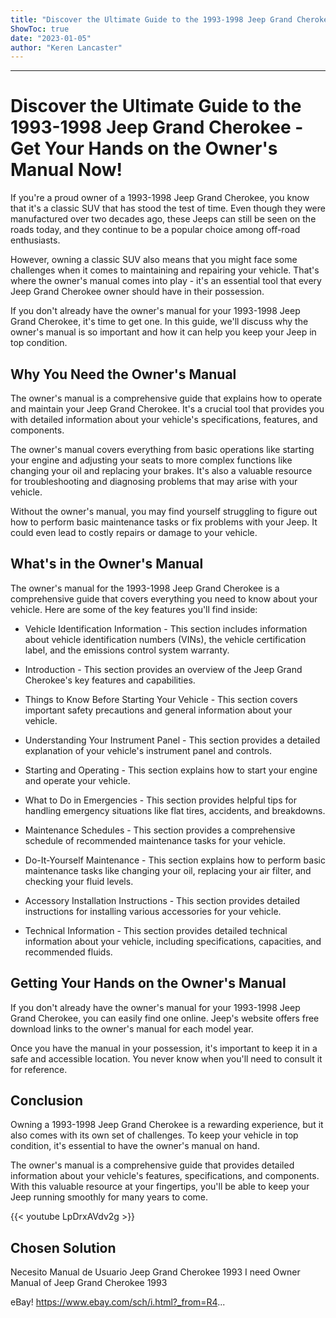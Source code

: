 ```yaml
---
title: "Discover the Ultimate Guide to the 1993-1998 Jeep Grand Cherokee - Get Your Hands on the Owner's Manual Now!"
ShowToc: true 
date: "2023-01-05"
author: "Keren Lancaster"
---
```

*****
# Discover the Ultimate Guide to the 1993-1998 Jeep Grand Cherokee - Get Your Hands on the Owner's Manual Now!

If you're a proud owner of a 1993-1998 Jeep Grand Cherokee, you know that it's a classic SUV that has stood the test of time. Even though they were manufactured over two decades ago, these Jeeps can still be seen on the roads today, and they continue to be a popular choice among off-road enthusiasts.

However, owning a classic SUV also means that you might face some challenges when it comes to maintaining and repairing your vehicle. That's where the owner's manual comes into play - it's an essential tool that every Jeep Grand Cherokee owner should have in their possession.

If you don't already have the owner's manual for your 1993-1998 Jeep Grand Cherokee, it's time to get one. In this guide, we'll discuss why the owner's manual is so important and how it can help you keep your Jeep in top condition.

## Why You Need the Owner's Manual

The owner's manual is a comprehensive guide that explains how to operate and maintain your Jeep Grand Cherokee. It's a crucial tool that provides you with detailed information about your vehicle's specifications, features, and components.

The owner's manual covers everything from basic operations like starting your engine and adjusting your seats to more complex functions like changing your oil and replacing your brakes. It's also a valuable resource for troubleshooting and diagnosing problems that may arise with your vehicle.

Without the owner's manual, you may find yourself struggling to figure out how to perform basic maintenance tasks or fix problems with your Jeep. It could even lead to costly repairs or damage to your vehicle.

## What's in the Owner's Manual

The owner's manual for the 1993-1998 Jeep Grand Cherokee is a comprehensive guide that covers everything you need to know about your vehicle. Here are some of the key features you'll find inside:

- Vehicle Identification Information - This section includes information about vehicle identification numbers (VINs), the vehicle certification label, and the emissions control system warranty.

- Introduction - This section provides an overview of the Jeep Grand Cherokee's key features and capabilities.

- Things to Know Before Starting Your Vehicle - This section covers important safety precautions and general information about your vehicle.

- Understanding Your Instrument Panel - This section provides a detailed explanation of your vehicle's instrument panel and controls.

- Starting and Operating - This section explains how to start your engine and operate your vehicle.

- What to Do in Emergencies - This section provides helpful tips for handling emergency situations like flat tires, accidents, and breakdowns.

- Maintenance Schedules - This section provides a comprehensive schedule of recommended maintenance tasks for your vehicle.

- Do-It-Yourself Maintenance - This section explains how to perform basic maintenance tasks like changing your oil, replacing your air filter, and checking your fluid levels.

- Accessory Installation Instructions - This section provides detailed instructions for installing various accessories for your vehicle.

- Technical Information - This section provides detailed technical information about your vehicle, including specifications, capacities, and recommended fluids.

## Getting Your Hands on the Owner's Manual

If you don't already have the owner's manual for your 1993-1998 Jeep Grand Cherokee, you can easily find one online. Jeep's website offers free download links to the owner's manual for each model year.

Once you have the manual in your possession, it's important to keep it in a safe and accessible location. You never know when you'll need to consult it for reference.

## Conclusion

Owning a 1993-1998 Jeep Grand Cherokee is a rewarding experience, but it also comes with its own set of challenges. To keep your vehicle in top condition, it's essential to have the owner's manual on hand.

The owner's manual is a comprehensive guide that provides detailed information about your vehicle's features, specifications, and components. With this valuable resource at your fingertips, you'll be able to keep your Jeep running smoothly for many years to come.

{{< youtube LpDrxAVdv2g >}} 



## Chosen Solution
 Necesito Manual de Usuario Jeep Grand Cherokee 1993
I need Owner Manual of  Jeep Grand Cherokee 1993

 eBay! https://www.ebay.com/sch/i.html?_from=R4...




